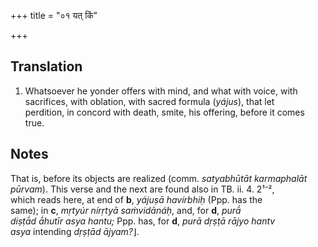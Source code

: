 +++
title = "०१ यत् किं"

+++
## Translation
1. Whatsoever he yonder offers with mind, and what with voice, with  
sacrifices, with oblation, with sacred formula (*yájus*), that let  
perdition, in concord with death, smite, his offering, before it comes  
true.

## Notes
That is, before its objects are realized (comm. *satyabhūtāt karmaphalāt  
pūrvam*). This verse and the next are found also in TB. ii. 4. 2¹⁻²,  
which reads here, at end of **b**, *yájuṣā havírbhiḥ* (Ppp. has the  
same); in **c**, *mṛtyúr nírṛtyā saṁvidānáḥ*, and, for **d**, *purā́  
diṣṭā́d ā́hutīr asya hantu;* Ppp. has, for **d**, *purā dṛṣṭā rājyo hantv  
asya* intending *dṛṣṭād ājyam?*⌋.
